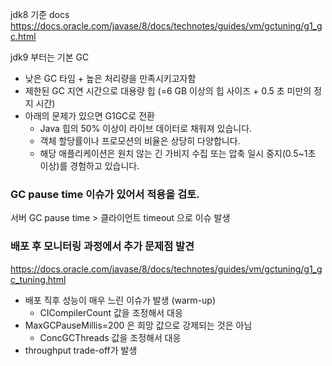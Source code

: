 jdk8 기준 docs https://docs.oracle.com/javase/8/docs/technotes/guides/vm/gctuning/g1_gc.html

jdk9 부터는 기본 GC

- 낮은 GC 타임 + 높은 처리량을 만족시키고자함
- 제한된 GC 지연 시간으로 대용량 힙 (=6 GB 이상의 힙 사이즈 + 0.5 초 미만의 정지 시간)
- 아래의 문제가 있으면 G1GC로 전환
	- Java 힙의 50% 이상이 라이브 데이터로 채워져 있습니다.
	- 객체 할당률이나 프로모션의 비율은 상당히 다양합니다.
	- 해당 애플리케이션은 원치 않는 긴 가비지 수집 또는 압축 일시 중지(0.5~1초 이상)를 경험하고 있습니다.

### GC pause time 이슈가 있어서 적용을 검토.
서버 GC pause time > 클라이언트 timeout 으로 이슈 발생

### 배포 후 모니터링 과정에서 추가 문제점 발견
https://docs.oracle.com/javase/8/docs/technotes/guides/vm/gctuning/g1_gc_tuning.html
- 배포 직후 성능이 매우 느린 이슈가 발생 (warm-up)
	- CICompilerCount 값을 조정해서 대응
- MaxGCPauseMillis=200 은 희망 값으로 강제되는 것은 아님
	- ConcGCThreads 값을 조정해서 대응
- throughput trade-off가 발생

